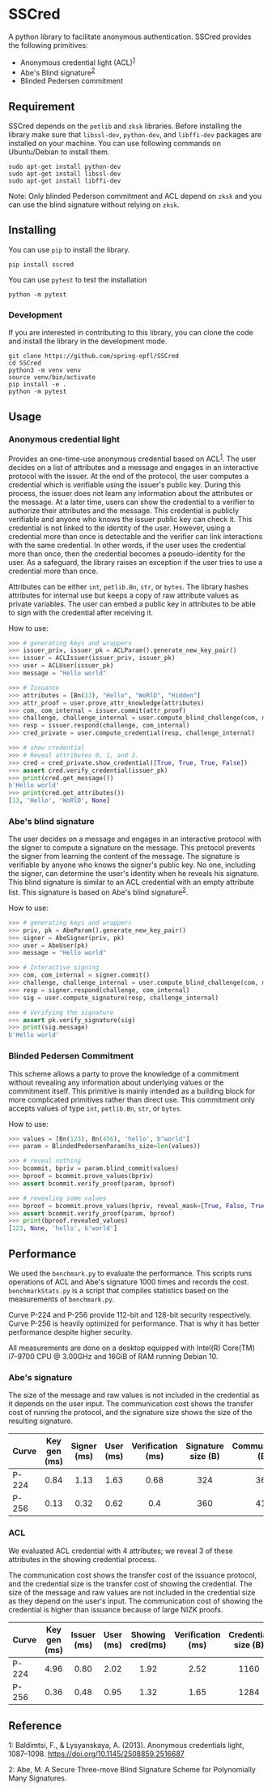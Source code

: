 # SSCred

A python library to facilitate anonymous authentication. SSCred provides the following primitives:

* Anonymous credential light (ACL)<sup>[1](#cn1)</sup>
* Abe's Blind signature<sup>[2](#cn2)</sup>
* Blinded Pedersen commitment

## Requirement
SSCred depends on the `petlib` and `zksk`  libraries. Before installing the library make sure that  `libssl-dev`, `python-dev`, and `libffi-dev` packages are installed on your machine. You can use following commands on Ubuntu/Debian to install them.

```
sudo apt-get install python-dev
sudo apt-get install libssl-dev
sudo apt-get install libffi-dev
```

Note: Only blinded Pederson commitment and ACL depend on `zksk` and you can use the blind signature without relying on `zksk`.

## Installing
You can use `pip` to install the library.

```
pip install sscred
```

You can use `pytest` to test the installation

```
python -m pytest
```

### Development
If you are interested in contributing to this library, you can clone the code and
install the library in the development mode.

```
git clone https://github.com/spring-epfl/SSCred
cd SSCred
python3 -m venv venv
source venv/bin/activate
pip install -e .
python -m pytest
```

##  Usage
### Anonymous credential light
Provides an one-time-use anonymous credential based on ACL<sup>[1](#cn1)</sup>. The user decides on a list of attributes and a message and engages in an interactive protocol with the issuer. At the end of the protocol, the user computes a credential which is verifiable using the issuer's public key. During this process, the issuer does not learn any information about the attributes or the message.
At a later time, users can show the credential to a verifier to authorize their attributes and the message. This credential is publicly verifiable and anyone who knows the issuer public key can check it. This credential is not linked to the identity of the user. However, using a credential more than once is detectable and the verifier can link interactions with the same credential. In other words, if the user uses the credential more than once, then the credential becomes a pseudo-identity for the user. As a safeguard, the library raises an exception if the user tries to use a credential more than once.

Attributes can be either `int`, `petlib.Bn`, `str`, or `bytes`. The library hashes attributes for internal use but keeps a copy of raw attribute values as private variables. The user can embed a public key in attributes to be able to sign with the credential after receiving it.

  How to use:
```python
>>> # generating keys and wrappers
>>> issuer_priv, issuer_pk = ACLParam().generate_new_key_pair()
>>> issuer = ACLIssuer(issuer_priv, issuer_pk)
>>> user = ACLUser(issuer_pk)
>>> message = "Hello world"

>>> # Issuance
>>> attributes = [Bn(13), "Hello", "WoRlD", "Hidden"]
>>> attr_proof = user.prove_attr_knowledge(attributes)
>>> com, com_internal = issuer.commit(attr_proof)
>>> challenge, challenge_internal = user.compute_blind_challenge(com, message)
>>> resp = issuer.respond(challenge, com_internal)
>>> cred_private = user.compute_credential(resp, challenge_internal)

>>> # show credential
>>> # Reveal attributes 0, 1, and 2.
>>> cred = cred_private.show_credential([True, True, True, False])
>>> assert cred.verify_credential(issuer_pk)
>>> print(cred.get_message())
b'Hello world'
>>> print(cred.get_attributes())
[13, 'Hello', 'WoRlD', None]
```

### Abe's blind signature
The user decides on a message and engages in an interactive protocol with the signer to compute a signature on the message. This protocol prevents the signer from learning the content of the message. The signature is verifiable by anyone who knows the signer's public key. No one, including the signer, can determine the user's identity when he reveals his signature. This blind signature is similar to an ACL credential with an empty attribute list. This signature is based on Abe's blind signature<sup>[2](#cn2)</sup>.

  How to use:
```python
>>> # generating keys and wrappers
>>> priv, pk = AbeParam().generate_new_key_pair()
>>> signer = AbeSigner(priv, pk)
>>> user = AbeUser(pk)
>>> message = "Hello world"

>>> # Interactive signing
>>> com, com_internal = signer.commit()
>>> challenge, challenge_internal = user.compute_blind_challenge(com, message)
>>> resp = signer.respond(challenge, com_internal)
>>> sig = user.compute_signature(resp, challenge_internal)

>>> # Verifying the signature
>>> assert pk.verify_signature(sig)
>>> print(sig.message)
b'Hello world'
```

### Blinded Pedersen Commitment
This scheme allows a party to prove the knowledge of a commitment without revealing any information about underlying values or the commitment itself. This primitive is mainly intended as a building block for more complicated primitives rather than direct use. This commitment only accepts values of type `int`, `petlib.Bn`, `str`, or `bytes`.

  How to use:
```python
>>> values = [Bn(123), Bn(456), 'hello', b"world"]
>>> param = BlindedPedersenParam(hs_size=len(values))

>>> # reveal nothing
>>> bcommit, bpriv = param.blind_commit(values)
>>> bproof = bcommit.prove_values(bpriv)
>>> assert bcommit.verify_proof(param, bproof)

>>> # revealing some values
>>> bproof = bcommit.prove_values(bpriv, reveal_mask=[True, False, True, True])
>>> assert bcommit.verify_proof(param, bproof)
>>> print(bproof.revealed_values)
[123, None, 'hello', b'world']
```

## Performance
We used the `benchmark.py` to evaluate the performance. This scripts runs operations of ACL and Abe's signature 1000 times and records the cost. `benchmarkStats.py` is a script that compiles statistics based on the measurements of `benchmark.py`.

Curve P-224 and P-256 provide 112-bit and 128-bit security respectively. Curve P-256 is heavily optimized for performance. That is why it has better performance despite higher security.

All measurements are done on a desktop equipped with Intel(R) Core(TM) i7-9700 CPU @ 3.00GHz and 16GiB of RAM running Debian 10.

### Abe's signature
The size of the message and raw values is not included in the credential as it depends on the user input.
The communication cost shows the transfer cost of running the protocol, and the signature size shows the size of the resulting signature.

| Curve | Key gen (ms) | Signer (ms) | User  (ms) | Verification (ms) | Signature size (B) | Communication (B) |
|-------|:------------:|:-----------:|:----------:|:-----------------:|:------------------:|:-----------------:|
| P-224 |         0.84 |        1.13 |       1.63 |              0.68 |                324 |               367 |
| P-256 |         0.13 |        0.32 |       0.62 |              0.4  |                360 |               413 |

### ACL
We evaluated ACL credential with 4 attributes; we reveal  3 of these attributes in the showing credential process.

The communication cost shows the transfer cost of the issuance protocol, and the credential size is the transfer cost of showing the credential. The size of the message and raw values are not included in the credential size as they depend on the user's input. The communication cost of showing the credential is higher than issuance because of large NIZK proofs.

| Curve | Key gen (ms) | Issuer (ms) | User  (ms) | Showing cred(ms)| Verification (ms) | Credential size (B) | Communication (B) |
|-------|:------------:|:-----------:|:----------:|:---------------:|:-----------------:|:-------------------:|:-----------------:|
| P-224 |         4.96 |        0.80 |       2.02 |            1.92 |              2.52 |                1160 |               772 |
| P-256 |         0.36 |        0.48 |       0.95 |            1.32 |              1.65 |                1284 |               864 |


## Reference
<a id="cn1">1</a>: Baldimtsi, F., & Lysyanskaya, A. (2013). Anonymous credentials light, 1087–1098. https://doi.org/10.1145/2508859.2516687

<a id="cn2">2</a>: Abe, M. A Secure Three-move Blind Signature Scheme for Polynomially Many Signatures.
